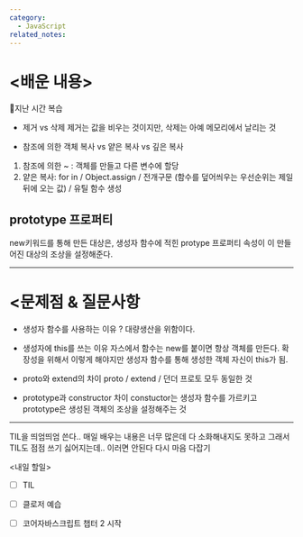 ```yaml
---
category:
  - JavaScript
related_notes:
---
```

# <배운 내용> 
📍지난 시간 복습 
- 제거 vs 삭제 
제거는 값을 비우는 것이지만, 삭제는 아예 메모리에서 날리는 것 

- 참조에 의한 객체 복사 vs 얕은 복사 vs 깊은 복사 
1) 참조에 의한 ~ : 객체를 만들고 다른 변수에 할당 
2) 얕은 복사: for in / Object.assign / 전개구문 (함수를 덮어씌우는 우선순위는 제일 뒤에 오는 값) / 유틸 함수 생성 

## prototype 프로퍼티 
new키워드를 통해 만든 대상은, 생성자 함수에 적힌 protype 프로퍼티 속성이 이 만들어진 대상의 조상을 설정해준다. 

----
# <문제점 & 질문사항
- 생성자 함수를 사용하는 이유 ? 
대량생산을 위함이다. 

- 생성자에 this를 쓰는 이유 
자스에서 함수는 new를 붙이면 항상 객체를 만든다. 확장성을 위해서 이렇게 해야지만 생성자 함수를 통해 생성한 객체 자신이 this가 됨.

- proto와 extend의 차이 
proto / extend / 던더 프로토 모두 동일한 것 

- prototype과 constructor 차이
constuctor는 생성자 함수를 가르키고 prototype은 생성된 객체의 조상을 설정해주는 것 

---------
TIL을 띄엄띄엄 쓴다.. 매일 배우는 내용은 너무 많은데 다 소화해내지도 못하고 그래서 TIL도 점점 쓰기 싫어지는데.. 이러면 안된다 다시 마음 다잡기 

<내일 할일> 
- [ ] TIL
- [ ] 클로저 예습
- [ ] 코어자바스크립트 챕터 2 시작 






